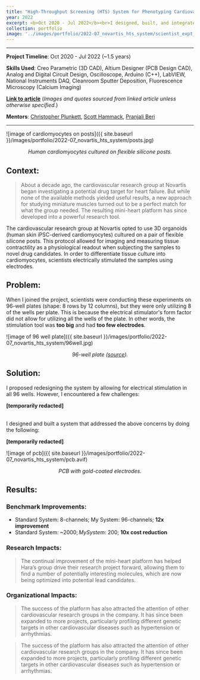 ```yaml
---
title: "High-Throughput Screening (HTS) System for Phenotyping Cardiovascular Drugs @ Novartis"
year: 2022
excerpt: <b>Oct 2020 - Jul 2022</b><br>I designed, built, and integrated a system to scale up automated cardiovascular drug phenotyping and screening.
collection: portfolio
image: '../images/portfolio/2022-07_novartis_hts_system/scientist_expt_rig.avif'
---
```


<hr>

**Project Timeline**: Oct 2020 - Jul 2022 (~1.5 years)

**Skills Used**: Creo Parametric (3D CAD), Altium Designer (PCB Design CAD), Analog and Digital Circuit Design, Oscilloscope, Arduino (C++), LabVIEW, National Instruments DAQ, Cleanroom Sputter Deposition, Fluorescence Microscopy (Calcium Imaging)

[**Link to article**](https://live.novartis.com/article/how-a-drug-target-challenge-gave-rise-to-a-powerful-technology-platform/intro) (*Images and quotes sourced from linked article unless otherwise specified.*)

**Mentors**: [Christopher Plunkett](https://www.linkedin.com/in/christopher-plunkett-85207664/), [Scott Hammack](https://www.linkedin.com/in/scott-hammack-b247b517/), [Pranjali Beri](https://www.linkedin.com/in/pranjali-beri-02584646/)

<hr>

![image of cardiomyocytes on posts]({{ site.baseurl }}/images/portfolio/2022-07_novartis_hts_system/posts.jpg)
<div align="center"><em>Human cardiomyocytes cultured on flexible silicone posts.</em></div>

## Context:

> About a decade ago, the cardiovascular research group at Novartis began investigating a potential drug target for heart failure. But while none of the available methods yielded useful results, a new approach for studying miniature muscles turned out to be a perfect match for what the group needed. The resulting mini-heart platform has since developed into a powerful research tool.

The cardiovascular research group at Novartis opted to use 3D organoids (human skin iPSC-derived cardiomyocytes) cultured on a pair of flexible silicone posts. This protocol allowed for imaging and <span class="highlight">measuring tissue contractility as a physiological readout</span> when subjecting the samples to novel drug candidates. In order to differentiate tissue culture into cardiomyocytes, scientists electrically stimulated the samples using electrodes.

## Problem:

When I joined the project, scientists were conducting these experiments on 96-well plates (shape: 8 rows by 12 columns), but they were only utilizing 8 of the wells per plate. This is because the electrical stimulator's form factor did not allow for utilizing all the wells of the plate. In other words, the stimulation tool was **too big** and had **too few electrodes**.

![image of 96 well plate]({{ site.baseurl }}/images/portfolio/2022-07_novartis_hts_system/96well.jpg)
<div align="center"><em>96-well plate (<a href="https://www.universalmedicalinc.com/brandtech-brandplates-96-well-plate-immunograde-polystyrene-non-sterile-treated-surface.html" target="_blank">source</a>).</em></div>

## Solution:

I proposed redesigning the system by allowing for electrical stimulation in all 96 wells. However, I encountered a few challenges:

**[temporarily redacted]**

<!---
1. Worst case, the system would only be hooked up to one function generator/stimulator (i.e. <span class="highlight">single-threaded signal</span>).
2. The previous design shared the signal from the stimulator across all 8 wells (i.e. the wells were stimulated in parallel). I wanted to allow for both voltage and current-clamping for each well, which necessitated that <span class="highlight">each well gets its own independent signal</span>.
3. All the wells needed to have a **gap** to allow for concurrent imaging and stimulation.
4. The electrodes needed to be **biocompatible**.
-->

<br>
I designed and built a system that addressed the above concerns by doing the following:

**[temporarily redacted]**

<!---
1. I used **demultiplexing** (demux) and **solid-state switching** (specifically, triacs) in order to route the single signal from the function generator to each well. The selected circuits allowed for route *switching at fast time scales* (on the order of microseconds).
2. As stated in 1, I use the demux-triac-switching architecture to route the single signal to each well independently. This allows for <span class="highlight">voltage and current control for each well</span>.
3. I designed a PCB with a *cutout that allows for a microscope/camera to peer into the wells*.
4. I used steel bars to shape electrodes then coated them with **platinum** or **gold** in order to be biocompatible with the tissue samples.
-->

![image of pcb]({{ site.baseurl }}/images/portfolio/2022-07_novartis_hts_system/pcb.avif)
<div align="center"><em>PCB with gold-coated electrodes.</em></div>

## Results:

### Benchmark Improvements:
* Standard System: 8-channels; My System: 96-channels; **12x improvement**
* Standard System: ~$2000; My System: ~$200; **10x cost reduction**

### Research Impacts:
> The continual improvement of the mini-heart platform has helped Hara’s group drive their research project forward, allowing them to find a number of potentially interesting molecules, which are now being optimized into potential lead candidates.

### Organizational Impacts:
> The success of the platform has also attracted the attention of other cardiovascular research groups in the company. It has since been expanded to more projects, particularly profiling different genetic targets in other cardiovascular diseases such as hypertension or arrhythmias.

> The success of the platform has also attracted the attention of other cardiovascular research groups in the company. It has since been expanded to more projects, particularly profiling different genetic targets in other cardiovascular diseases such as hypertension or arrhythmias. 


